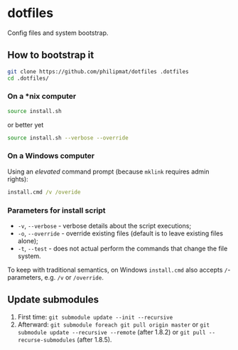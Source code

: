 # dotfiles

Config files and system bootstrap.

## How to bootstrap it

```sh
git clone https://github.com/philipmat/dotfiles .dotfiles
cd .dotfiles/
```

### On a *nix computer

```sh
source install.sh
``` 

or better yet

```sh
source install.sh --verbose --override 
```

### On a Windows computer

Using an *elevated* command prompt (because `mklink` requires admin rights):

```cmd
install.cmd /v /overide
```

### Parameters for install script

- `-v`, `--verbose` - verbose details about the script executions;
- `-o`, `--override` - override existing files (default is to leave existing files alone);
- `-t`, `--test` - does not actual perform the commands that change the file system.

To keep with traditional semantics, on Windows `install.cmd` also accepts `/`-parameters,
e.g. `/v` or `/override`.

## Update submodules

1. First time: `git submodule update --init --recursive`
2. Afterward: `git submodule foreach git pull origin master`
   or `git submodule update --recursive --remote` (after 1.8.2)
   or `git pull --recurse-submodules` (after 1.8.5).
